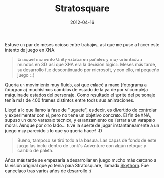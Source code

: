 ﻿---
layout: post
title: Stratosquare
date: 2012-04-16
description: 
img: assets/img/cover/stratosquare.png
video: pKi6fX5NSmw
tags: []
words: 1 minuto
status: published
---

Estuve un par de meses ocioso entre trabajos, así que me puse a hacer este intento de juego en XNA.

<blockquote>En aquel momento Unity estaba en pañales y muy orientado a mundos en 3D, así que XNA era la decisión lógica. Meses más tarde, su desarrollo fue descontinuado por microsoft, y con ello, mi pequeño juego :_)</blockquote>

Quería un movimiento muy fluído, así que enlacé a mano (fotograma a fotograma) muchísimos cambios de estado de la ya de por sí compleja máquina de estados del personaje. Como resultado el sprite del personaje tenía más de 400 frames distintos entre todas sus animaciones.

Llegó a lo que llamo la fase de "juguete", es decir, es divertido de controlar y experimentar con él, pero no tiene un objetivo concreto. El fin de XNA, supuso un duro varapalo técnico, y el lanzamiento de Terraria un varapalo moral. Aunque por otro lado... tuve la suerte de jugar instantáneamente a un juego muy parecido a lo que yo quería hacer! :D

<blockquote>Bueno, tampoco se tiró todo a la basura. Las capas de fondo de este juego las incluí dentro de Lonk's Adventure con algún retoque y cambio de paleta.</blockquote>

Años más tarde se empezaría a desarrollar un juego mucho más cercano a la visión original que yo tenía para Stratosquare, llamado [Skythorn](http://skytorngame.com/). Fue cancelado tras varios años de desarrollo :(
